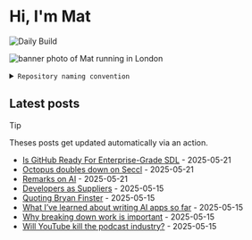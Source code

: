 # Hi, I'm Mat

![Daily Build](https://github.com/mat-0/mat-0/workflows/Daily%20Build/badge.svg)

![banner photo of Mat running in London](https://raw.githubusercontent.com/mat-0/mat-0/master/images/gh-header-image-cropped.jpg)

<details><summary><code>Repository naming convention</code></summary>
  
Repositories, where possible, are lowercase with underscores and follow the naming conventions below. 

  
- For demonstrations or proof of concepts, use the format `demo_name`.
- Boilerplate or templates are named in the format `template_name`.
  - where appropriate these are also published through GitHub pages and will be available at `username.github.io/repo_name`.
- WordPress-related content (mostly plugins) are prefixed with `wp_`.
- Twitter bots are prefixed with `bot_`.
- Standard repositories are named as they are, sometimes this might be a domain name e.g. `thechels.uk`.
</details>

## Latest posts

> [!TIP]
> Theses posts get updated automatically via an action.

<!-- blog starts -->
- [Is GitHub Ready For Enterprise-Grade SDL](https://thechels.uk/is-github-ready-for-enterprise-grade-sdl) - 2025-05-21
- [Octopus doubles down on Seccl](https://thechels.uk/octopus-doubles-down-on-seccl) - 2025-05-21
- [Remarks on AI](https://thechels.uk/remarks-on-ai-neal-stephenson) - 2025-05-21
- [Developers as Suppliers](https://thechels.uk/developers-as-suppliers) - 2025-05-15
- [Quoting Bryan Finster](https://thechels.uk/quoting-bryan-finster) - 2025-05-15
- [What I’ve learned about writing AI apps so far](https://thechels.uk/what-i've-learned-about-writing-ai-apps-so-far) - 2025-05-15
- [Why breaking down work is important](https://thechels.uk/why-breaking-down-work-is-important) - 2025-05-15
- [Will YouTube kill the podcast industry?](https://thechels.uk/will-youtube-kill-the-podcast-industry) - 2025-05-15
<!-- blog ends -->

